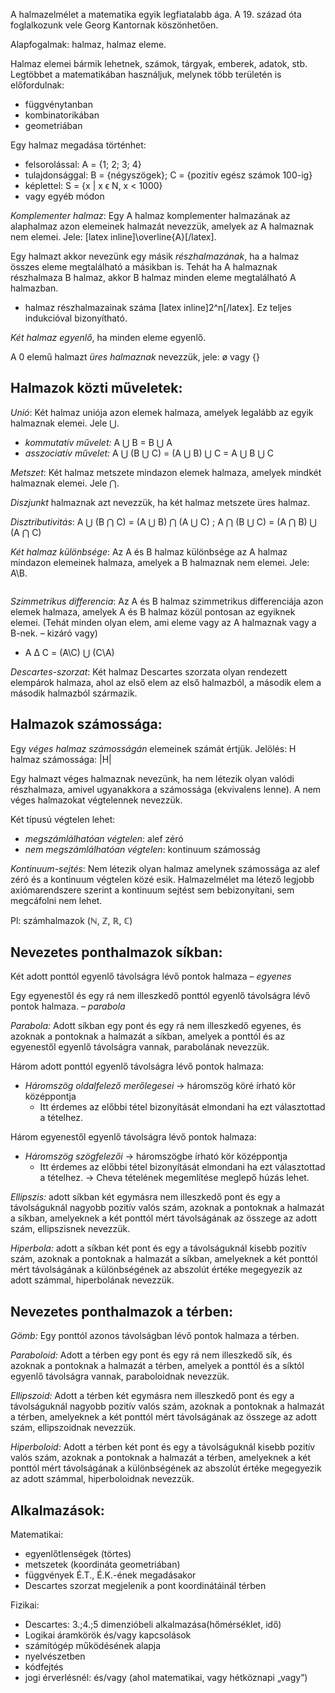 A halmazelmélet a matematika egyik legfiatalabb ága. A 19. század óta foglalkozunk vele Georg Kantornak köszönhetően.

Alapfogalmak: halmaz, halmaz eleme.

Halmaz elemei bármik lehetnek, számok, tárgyak, emberek, adatok, stb. Legtöbbet a matematikában használjuk, melynek több területén is előfordulnak:

 - függvénytanban
 - kombinatorikában
 - geometriában

Egy halmaz megadása történhet:

 - felsorolással: A = {1; 2; 3; 4}
 - tulajdonsággal: B = {négyszögek}; C = {pozitív egész számok 100-ig}
 - képlettel: S = {x | x ϵ N, x < 1000}
 - vagy egyéb módon

*Komplementer halmaz*: Egy A halmaz komplementer halmazának az alaphalmaz azon elemeinek halmazát nevezzük, amelyek az A halmaznak nem elemei. Jele: [latex inline]\overline{A}[/latex].

Egy halmazt akkor nevezünk egy másik *részhalmazának*, ha a halmaz összes eleme megtalálható a másikban is. Tehát ha A halmaznak részhalmaza B halmaz, akkor B halmaz minden eleme megtalálható A halmazban.

 - halmaz részhalmazainak száma [latex inline]2^n[/latex]. Ez teljes indukcióval bizonyítható.

*Két halmaz egyenlő*, ha minden eleme egyenlő.

A 0 elemű halmazt *üres halmaznak* nevezzük, jele: ø vagy {}

## Halmazok közti műveletek:

*Unió*: Két halmaz uniója azon elemek halmaza, amelyek legalább az egyik halmaznak elemei. Jele ⋃.

 - *kommutatív művelet:* A ⋃ B = B ⋃ A
 - *asszociatív művelet:* A ⋃ (B ⋃ C) = (A ⋃ B) ⋃ C = A ⋃ B ⋃ C

*Metszet*: Két halmaz metszete mindazon elemek halmaza, amelyek mindkét halmaznak elemei. Jele ⋂.

*Diszjunkt* halmaznak azt nevezzük, ha két halmaz metszete üres halmaz.

*Disztributivitás*: A ⋃ (B ⋂ C) = (A ⋃ B) ⋂ (A ⋃ C) ;  A ⋂ (B ⋃ C) = (A ⋂ B) ⋃ (A ⋂ C)

*Két halmaz különbsége*: Az A és B halmaz különbsége az A halmaz mindazon elemeinek halmaza, amelyek a B halmaznak nem elemei. Jele: A\B.

![]()

*Szimmetrikus differencia*: Az A és B halmaz szimmetrikus differenciája azon elemek halmaza, amelyek A és B halmaz közül pontosan az egyiknek elemei. (Tehát minden olyan elem, ami eleme vagy az A halmaznak vagy a B-nek. – kizáró vagy)

 - A Δ C = (A\C) ⋃ (C\A)

*Descartes-szorzat*: Két halmaz Descartes szorzata olyan rendezett elempárok halmaza, ahol az első elem az első halmazból, a második elem a második halmazból származik.

## Halmazok számossága:

Egy *véges halmaz számosságán* elemeinek számát értjük. Jelölés: H halmaz számossága: |H|

Egy halmazt véges halmaznak nevezünk, ha nem létezik olyan valódi részhalmaza, amivel ugyanakkora a számossága (ekvivalens lenne). A nem véges halmazokat végtelennek nevezzük.

Két típusú végtelen lehet:
 - *megszámlálhatóan végtelen*: alef zéró
 - *nem megszámlálhatóan végtelen*: kontinuum számosság

*Kontinuum-sejtés*: Nem létezik olyan halmaz amelynek számossága az alef zéró és a kontinuum végtelen közé esik. Halmazelmélet ma létező legjobb axiómarendszere szerint a kontinuum sejtést sem bebizonyítani, sem megcáfolni nem lehet.

Pl: számhalmazok (ℕ, ℤ, ℝ, ℂ)

## Nevezetes ponthalmazok síkban:

Két adott ponttól egyenlő távolságra lévő pontok halmaza – *egyenes*

Egy egyenestől és egy rá nem illeszkedő ponttól egyenlő távolságra lévő pontok halmaza. – *parabola*

*Parabola:* Adott síkban egy pont és egy rá nem illeszkedő egyenes, és azoknak a pontoknak a halmazát a síkban, amelyek a ponttól és az egyenestől egyenlő távolságra vannak, parabolának nevezzük.

Három adott ponttól egyenlő távolságra lévő pontok halmaza:

- *Háromszög oldalfelező merőlegesei* → háromszög köré írható kör középpontja
  + Itt érdemes az előbbi tétel bizonyítását elmondani ha ezt választottad a tételhez.

Három egyenestől egyenlő távolságra lévő pontok halmaza:

- *Háromszög szögfelezői* → háromszögbe írható kör középpontja
  + Itt érdemes az előbbi tétel bizonyítását elmondani ha ezt választottad a tételhez. → Cheva tételének megemlítése meglepő húzás lehet.

*Ellipszis:* adott síkban két egymásra nem illeszkedő pont és egy a távolságuknál nagyobb pozitív valós szám, azoknak a pontoknak a halmazát a síkban, amelyeknek a két ponttól mért távolságának az összege az adott szám, ellipszisnek nevezzük.

*Hiperbola:* adott a síkban két pont és egy a távolságuknál kisebb pozitív szám, azoknak a pontoknak a halmazát a síkban, amelyeknek a két ponttól mért távolságának a különbségének az abszolút értéke megegyezik az adott számmal, hiperbolának nevezzük.

## Nevezetes ponthalmazok a térben:

*Gömb:* Egy ponttól azonos távolságban lévő pontok halmaza a térben.

*Paraboloid:* Adott a térben egy pont és egy rá nem illeszkedő sík, és azoknak a pontoknak a halmazát a térben, amelyek a ponttól és a síktól egyenlő távolságra vannak, paraboloidnak nevezzük.

*Ellipszoid:* Adott a térben két egymásra nem illeszkedő pont és egy a távolságuknál nagyobb pozitív valós szám, azoknak a pontoknak a halmazát a térben, amelyeknek a két ponttól mért távolságának az összege az adott szám, ellipszoidnak nevezzük.

*Hiperboloid:* Adott a térben két pont és egy a távolságuknál kisebb pozitív valós szám, azoknak a pontoknak a halmazát a térben, amelyeknek a két ponttól mért távolságának a különbségének az abszolút értéke megegyezik az adott számmal, hiperboloidnak nevezzük.

## Alkalmazások:

Matematikai:

 - egyenlőtlenségek (törtes)
 - metszetek (koordináta geometriában)
 - függvények É.T., É.K.-ének megadásakor
 - Descartes szorzat megjelenik a pont koordinátáinál térben

Fizikai:
 - Descartes: 3.;4.;5 dimenzióbeli alkalmazása(hőmérséklet, idő)
 - Logikai áramkörök és/vagy kapcsolások
 - számítógép működésének alapja
 - nyelvészetben
 - kódfejtés
 - jogi érverlésnél: és/vagy (ahol matematikai, vagy hétköznapi „vagy”)
